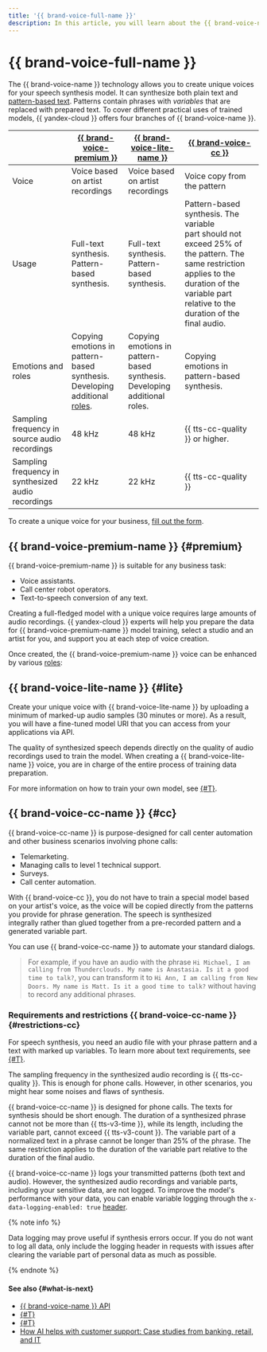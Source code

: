 ```yaml
---
title: '{{ brand-voice-full-name }}'
description: In this article, you will learn about the {{ brand-voice-name }} technology and the options available for creating a unique voice for your business.
---
```


# {{ brand-voice-full-name }}

The {{ brand-voice-name }} technology allows you to create unique voices for your speech synthesis model. It can synthesize both plain text and [pattern-based text](../templates.md). Patterns contain phrases with _variables_ that are replaced with prepared text. To cover different practical uses of trained models, {{ yandex-cloud }} offers four branches of {{ brand-voice-name }}.

| | [{{ brand-voice-premium }}](#premium) | [{{ brand-voice-lite-name }}](#lite)   |  [{{ brand-voice-cc }}](#cc) |
|---|---|---|---| 
| Voice | Voice based on artist recordings | Voice based on artist recordings |  Voice copy from the pattern |
| Usage | Full-text synthesis. Pattern-based synthesis. | Full-text synthesis. Pattern-based synthesis. |  Pattern-based synthesis. The variable part should not exceed 25% of the pattern. The same restriction applies to the duration of the variable part relative to the duration of the final audio. |
| Emotions and roles | Copying emotions in pattern-based synthesis. </br>Developing additional [roles](../index.md#role). | Copying emotions in pattern-based synthesis. </br>Developing additional roles. |  Copying emotions in pattern-based synthesis.  |
| Sampling frequency in source audio recordings | 48 kHz | 48 kHz |  {{ tts-cc-quality }} or higher. |
| Sampling frequency in synthesized audio recordings | 22 kHz | 22 kHz |  {{ tts-cc-quality }} |

To create a unique voice for your business, [fill out the form](#contact-form).

## {{ brand-voice-premium-name }} {#premium}

{{ brand-voice-premium-name }} is suitable for any business task:

* Voice assistants.
* Call center robot operators.
* Text-to-speech conversion of any text.

Creating a full-fledged model with a unique voice requires large amounts of audio recordings. {{ yandex-cloud }} experts will help you prepare the data for {{ brand-voice-premium-name }} model training, select a studio and an artist for you, and support you at each step of voice creation.

Once created, the {{ brand-voice-premium-name }} voice can be enhanced by various [roles](../index.md#role):

## {{ brand-voice-lite-name }} {#lite}


Create your unique voice with {{ brand-voice-lite-name }} by uploading a minimum of marked-up audio samples (30 minutes or more). As a result, you will have a fine-tuned model URI that you can access from your applications via API.

The quality of synthesized speech depends directly on the quality of audio recordings used to train the model. When creating a {{ brand-voice-lite-name }} voice, you are in charge of the entire process of training data preparation.

For more information on how to train your own model, see [{#T}](bv-lite.md).


## {{ brand-voice-cc-name }} {#cc}

{{ brand-voice-cc-name }} is purpose-designed for call center automation and other business scenarios involving phone calls:

* Telemarketing.
* Managing calls to level 1 technical support.
* Surveys.
* Call center automation.

With {{ brand-voice-cc }}, you do not have to train a special model based on your artist's voice, as the voice will be copied directly from the patterns you provide for phrase generation. The speech is synthesized integrally rather than glued together from a pre-recorded pattern and a generated variable part.

You can use {{ brand-voice-cc-name }} to automate your standard dialogs.

> For example, if you have an audio with the phrase `Hi Michael, I am calling from Thunderclouds. My name is Anastasia. Is it a good time to talk?`, you can transform it to `Hi Ann, I am calling from New Doors. My name is Matt. Is it a good time to talk?` without having to record any additional phrases.

### Requirements and restrictions {{ brand-voice-cc-name }} {#restrictions-cc}

For speech synthesis, you need an audio file with your phrase pattern and a text with marked up variables. To learn more about text requirements, see [{#T}](../templates.md#requirements-text).

The sampling frequency in the synthesized audio recording is {{ tts-cc-quality }}. This is enough for phone calls. However, in other scenarios, you might hear some noises and flaws of synthesis.

{{ brand-voice-cc-name }} is designed for phone calls. The texts for synthesis should be short enough. The duration of a synthesized phrase cannot not be more than {{ tts-v3-time }}, while its length, including the variable part, cannot exceed {{ tts-v3-count }}. The variable part of a normalized text in a phrase cannot be longer than 25% of the phrase. The same restriction applies to the duration of the variable part relative to the duration of the final audio.

{{ brand-voice-cc-name }} logs your transmitted patterns (both text and audio). However, the synthesized audio recordings and variable parts, including your sensitive data, are not logged. To improve the model's performance with your data, you can enable variable logging through the `x-data-logging-enabled: true` [header](../../concepts/support-headers#request-headers).

{% note info %}

Data logging may prove useful if synthesis errors occur. If you do not want to log all data, only include the logging header in requests with issues after clearing the variable part of personal data as much as possible.

{% endnote %}

#### See also {#what-is-next}

* [{{ brand-voice-name }} API](../../tts-v3/api-ref/grpc/)
* [{#T}](../templates.md)
* [{#T}](../api/tts-templates.md)
* [How AI helps with customer support: Case studies from banking, retail, and IT](https://yandex.cloud/ru/blog/ai-in-retail)
